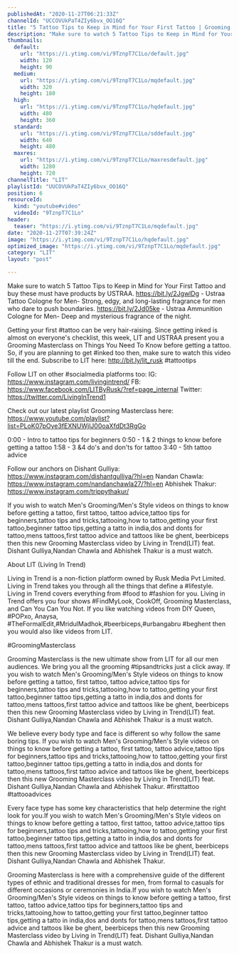 ```yaml
---
publishedAt: "2020-11-27T06:21:33Z"
channelId: "UCCOVUkPaT4ZIy6bvx_OO16Q"
title: "5 Tattoo Tips to Keep in Mind for Your First Tattoo​ | Grooming Masterclass Ep7"
description: "Make sure to watch 5 Tattoo Tips to Keep in Mind for Your First Tattoo and buy these must have products by USTRAA.\nhttps://bit.ly/2JgwlDg  -  Ustraa Tattoo Cologne for Men- Strong, edgy, and long-lasting fragrance for men who dare to push boundaries. \nhttps://bit.ly/2Jd05ke - Ustraa Ammunition Cologne for Men- Deep and mysterious fragrance of the night.\n\nGetting your first #tattoo can be very hair-raising. Since getting inked is almost on everyone's checklist, this week, LIT and USTRAA present you a Grooming Masterclass on Things You Need To Know before getting a tattoo. So, if you are planning to get #inked too then, make sure to watch this video till the end. Subscribe to LIT here: http://bit.ly/lit_rusk\n#tattootips\n\nFollow LIT on other #socialmedia platforms too:\nIG: https://www.instagram.com/livingintrend/\nFB: https://www.facebook.com/LITByRusk/?ref=page_internal \nTwitter: https://twitter.com/LivingInTrend1\n\nCheck out our latest playlist Grooming Masterclass here: https://www.youtube.com/playlist?list=PLoK07pOye3fEXNUWjlJ00oaXfdDt3RgGo\n\n0:00 - Intro to tattoo tips for beginners\n0:50 - 1 & 2 things to know before getting a tattoo\n1:58 - 3 &4 do's and don'ts for tattoo\n3:40 - 5th tattoo advice\n\nFollow our anchors on\nDishant Gulliya: https://www.instagram.com/dishantgulliya/?hl=en\nNandan Chawla: https://www.instagram.com/nandanchawla27/?hl=en\nAbhishek Thakur: https://www.instagram.com/trippythakur/\n\nIf you wish to watch Men's Grooming/Men's Style videos on things to know before getting a tattoo, first tattoo, tattoo advice,tattoo tips for beginners,tattoo tips and tricks,tattooing,how to tattoo,getting your first tattoo,beginner tattoo tips,getting a tatto in india,dos and donts for tattoo,mens tattoos,first tattoo advice and tattoos like be ghent, beerbiceps then this new Grooming Masterclass video by Living in Trend(LIT) feat. Dishant Gulliya,Nandan Chawla and Abhishek Thakur is a must watch.\n\nAbout LIT (Living In Trend)\n\nLiving in Trend is a non-fiction platform owned by Rusk Media Pvt Limited. Living in Trend takes you through all the things that define a #lifestyle. Living in Trend covers everything from #food to #fashion for you. Living in Trend offers you four shows #FindMyLook, CookOff, Grooming Masterclass, and Can You Can You Not. If you like watching videos from DIY Queen, #POPxo, Anaysa, #TheFormalEdit,#MridulMadhok,#beerbiceps,#urbangabru #beghent then you would also like videos from LIT. \n\n#GroomingMasterclass\n\nGrooming Masterclass is the new ultimate show from LIT for all our men audiences. We bring you all the grooming #tipsandtricks just a click away. If you wish to watch Men's Grooming/Men's Style videos on things to know before getting a tattoo, first tattoo, tattoo advice,tattoo tips for beginners,tattoo tips and tricks,tattooing,how to tattoo,getting your first tattoo,beginner tattoo tips,getting a tatto in india,dos and donts for tattoo,mens tattoos,first tattoo advice and tattoos like be ghent, beerbiceps then this new Grooming Masterclass video by Living in Trend(LIT) feat. Dishant Gulliya,Nandan Chawla and Abhishek Thakur is a must watch.\n\nWe believe every body type and face is different so why follow the same boring tips. If you wish to watch Men's Grooming/Men's Style videos on things to know before getting a tattoo, first tattoo, tattoo advice,tattoo tips for beginners,tattoo tips and tricks,tattooing,how to tattoo,getting your first tattoo,beginner tattoo tips,getting a tatto in india,dos and donts for tattoo,mens tattoos,first tattoo advice and tattoos like be ghent, beerbiceps then this new Grooming Masterclass video by Living in Trend(LIT) feat. Dishant Gulliya,Nandan Chawla and Abhishek Thakur. #firsttattoo #tattooadvices\n\nEvery face type has some key characteristics that help determine the right look for you.If you wish to watch Men's Grooming/Men's Style videos on things to know before getting a tattoo, first tattoo, tattoo advice,tattoo tips for beginners,tattoo tips and tricks,tattooing,how to tattoo,getting your first tattoo,beginner tattoo tips,getting a tatto in india,dos and donts for tattoo,mens tattoos,first tattoo advice and tattoos like be ghent, beerbiceps then this new Grooming Masterclass video by Living in Trend(LIT) feat. Dishant Gulliya,Nandan Chawla and Abhishek Thakur.\n\nGrooming Masterclass is here with a comprehensive guide of the different types of ethnic and traditional dresses for men, from formal to casuals for different occasions or ceremonies in India.If you wish to watch Men's Grooming/Men's Style videos on things to know before getting a tattoo, first tattoo, tattoo advice,tattoo tips for beginners,tattoo tips and tricks,tattooing,how to tattoo,getting your first tattoo,beginner tattoo tips,getting a tatto in india,dos and donts for tattoo,mens tattoos,first tattoo advice and tattoos like be ghent, beerbiceps then this new Grooming Masterclass video by Living in Trend(LIT) feat. Dishant Gulliya,Nandan Chawla and Abhishek Thakur is a must watch."
thumbnails:
  default:
    url: "https://i.ytimg.com/vi/9TznpT7C1Lo/default.jpg"
    width: 120
    height: 90
  medium:
    url: "https://i.ytimg.com/vi/9TznpT7C1Lo/mqdefault.jpg"
    width: 320
    height: 180
  high:
    url: "https://i.ytimg.com/vi/9TznpT7C1Lo/hqdefault.jpg"
    width: 480
    height: 360
  standard:
    url: "https://i.ytimg.com/vi/9TznpT7C1Lo/sddefault.jpg"
    width: 640
    height: 480
  maxres:
    url: "https://i.ytimg.com/vi/9TznpT7C1Lo/maxresdefault.jpg"
    width: 1280
    height: 720
channelTitle: "LIT"
playlistId: "UUCOVUkPaT4ZIy6bvx_OO16Q"
position: 6
resourceId:
  kind: "youtube#video"
  videoId: "9TznpT7C1Lo"
header:
  teaser: "https://i.ytimg.com/vi/9TznpT7C1Lo/mqdefault.jpg"
date: "2020-11-27T07:39:24Z"
image: "https://i.ytimg.com/vi/9TznpT7C1Lo/hqdefault.jpg"
optimized_image: "https://i.ytimg.com/vi/9TznpT7C1Lo/mqdefault.jpg"
category: "LIT"
layout: "post"

---
```

Make sure to watch 5 Tattoo Tips to Keep in Mind for Your First Tattoo and buy these must have products by USTRAA.
https://bit.ly/2JgwlDg  -  Ustraa Tattoo Cologne for Men- Strong, edgy, and long-lasting fragrance for men who dare to push boundaries. 
https://bit.ly/2Jd05ke - Ustraa Ammunition Cologne for Men- Deep and mysterious fragrance of the night.

Getting your first #tattoo can be very hair-raising. Since getting inked is almost on everyone's checklist, this week, LIT and USTRAA present you a Grooming Masterclass on Things You Need To Know before getting a tattoo. So, if you are planning to get #inked too then, make sure to watch this video till the end. Subscribe to LIT here: http://bit.ly/lit_rusk
#tattootips

Follow LIT on other #socialmedia platforms too:
IG: https://www.instagram.com/livingintrend/
FB: https://www.facebook.com/LITByRusk/?ref=page_internal 
Twitter: https://twitter.com/LivingInTrend1

Check out our latest playlist Grooming Masterclass here: https://www.youtube.com/playlist?list=PLoK07pOye3fEXNUWjlJ00oaXfdDt3RgGo

0:00 - Intro to tattoo tips for beginners
0:50 - 1 & 2 things to know before getting a tattoo
1:58 - 3 &4 do's and don'ts for tattoo
3:40 - 5th tattoo advice

Follow our anchors on
Dishant Gulliya: https://www.instagram.com/dishantgulliya/?hl=en
Nandan Chawla: https://www.instagram.com/nandanchawla27/?hl=en
Abhishek Thakur: https://www.instagram.com/trippythakur/

If you wish to watch Men's Grooming/Men's Style videos on things to know before getting a tattoo, first tattoo, tattoo advice,tattoo tips for beginners,tattoo tips and tricks,tattooing,how to tattoo,getting your first tattoo,beginner tattoo tips,getting a tatto in india,dos and donts for tattoo,mens tattoos,first tattoo advice and tattoos like be ghent, beerbiceps then this new Grooming Masterclass video by Living in Trend(LIT) feat. Dishant Gulliya,Nandan Chawla and Abhishek Thakur is a must watch.

About LIT (Living In Trend)

Living in Trend is a non-fiction platform owned by Rusk Media Pvt Limited. Living in Trend takes you through all the things that define a #lifestyle. Living in Trend covers everything from #food to #fashion for you. Living in Trend offers you four shows #FindMyLook, CookOff, Grooming Masterclass, and Can You Can You Not. If you like watching videos from DIY Queen, #POPxo, Anaysa, #TheFormalEdit,#MridulMadhok,#beerbiceps,#urbangabru #beghent then you would also like videos from LIT. 

#GroomingMasterclass

Grooming Masterclass is the new ultimate show from LIT for all our men audiences. We bring you all the grooming #tipsandtricks just a click away. If you wish to watch Men's Grooming/Men's Style videos on things to know before getting a tattoo, first tattoo, tattoo advice,tattoo tips for beginners,tattoo tips and tricks,tattooing,how to tattoo,getting your first tattoo,beginner tattoo tips,getting a tatto in india,dos and donts for tattoo,mens tattoos,first tattoo advice and tattoos like be ghent, beerbiceps then this new Grooming Masterclass video by Living in Trend(LIT) feat. Dishant Gulliya,Nandan Chawla and Abhishek Thakur is a must watch.

We believe every body type and face is different so why follow the same boring tips. If you wish to watch Men's Grooming/Men's Style videos on things to know before getting a tattoo, first tattoo, tattoo advice,tattoo tips for beginners,tattoo tips and tricks,tattooing,how to tattoo,getting your first tattoo,beginner tattoo tips,getting a tatto in india,dos and donts for tattoo,mens tattoos,first tattoo advice and tattoos like be ghent, beerbiceps then this new Grooming Masterclass video by Living in Trend(LIT) feat. Dishant Gulliya,Nandan Chawla and Abhishek Thakur. #firsttattoo #tattooadvices

Every face type has some key characteristics that help determine the right look for you.If you wish to watch Men's Grooming/Men's Style videos on things to know before getting a tattoo, first tattoo, tattoo advice,tattoo tips for beginners,tattoo tips and tricks,tattooing,how to tattoo,getting your first tattoo,beginner tattoo tips,getting a tatto in india,dos and donts for tattoo,mens tattoos,first tattoo advice and tattoos like be ghent, beerbiceps then this new Grooming Masterclass video by Living in Trend(LIT) feat. Dishant Gulliya,Nandan Chawla and Abhishek Thakur.

Grooming Masterclass is here with a comprehensive guide of the different types of ethnic and traditional dresses for men, from formal to casuals for different occasions or ceremonies in India.If you wish to watch Men's Grooming/Men's Style videos on things to know before getting a tattoo, first tattoo, tattoo advice,tattoo tips for beginners,tattoo tips and tricks,tattooing,how to tattoo,getting your first tattoo,beginner tattoo tips,getting a tatto in india,dos and donts for tattoo,mens tattoos,first tattoo advice and tattoos like be ghent, beerbiceps then this new Grooming Masterclass video by Living in Trend(LIT) feat. Dishant Gulliya,Nandan Chawla and Abhishek Thakur is a must watch.